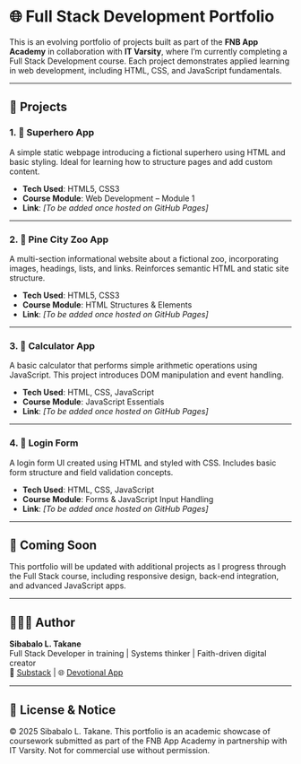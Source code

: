 # 🌐 Full Stack Development Portfolio

This is an evolving portfolio of projects built as part of the **FNB App Academy** in collaboration with **IT Varsity**, where I’m currently completing a Full Stack Development course. Each project demonstrates applied learning in web development, including HTML, CSS, and JavaScript fundamentals.

---

## 🚀 Projects

### 1. 🦸 Superhero App
A simple static webpage introducing a fictional superhero using HTML and basic styling. Ideal for learning how to structure pages and add custom content.

- **Tech Used**: HTML5, CSS3
- **Course Module**: Web Development – Module 1
- **Link**: _[To be added once hosted on GitHub Pages]_

---

### 2. 🐾 Pine City Zoo App
A multi-section informational website about a fictional zoo, incorporating images, headings, lists, and links. Reinforces semantic HTML and static site structure.

- **Tech Used**: HTML5, CSS3
- **Course Module**: HTML Structures & Elements
- **Link**: _[To be added once hosted on GitHub Pages]_

---

### 3. 🧮 Calculator App
A basic calculator that performs simple arithmetic operations using JavaScript. This project introduces DOM manipulation and event handling.

- **Tech Used**: HTML, CSS, JavaScript
- **Course Module**: JavaScript Essentials
- **Link**: _[To be added once hosted on GitHub Pages]_

---

### 4. 🔐 Login Form
A login form UI created using HTML and styled with CSS. Includes basic form structure and field validation concepts.

- **Tech Used**: HTML, CSS, JavaScript
- **Course Module**: Forms & JavaScript Input Handling
- **Link**: _[To be added once hosted on GitHub Pages]_

---

## 🧱 Coming Soon

This portfolio will be updated with additional projects as I progress through the Full Stack course, including responsive design, back-end integration, and advanced JavaScript apps.

---

## 👩🏾‍💻 Author

**Sibabalo L. Takane**  
Full Stack Developer in training | Systems thinker | Faith-driven digital creator  
📧 [Substack](https://sibabaloltakane.substack.com) | 🌐 [Devotional App](https://at-the-table-with-jesus-coffee-table-book.lovable.app)

---

## 📝 License & Notice

© 2025 Sibabalo L. Takane. This portfolio is an academic showcase of coursework submitted as part of the FNB App Academy in partnership with IT Varsity. Not for commercial use without permission.
